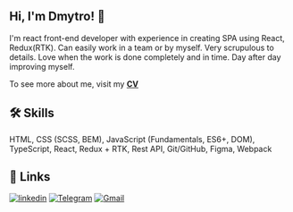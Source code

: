 ## Hi, I'm Dmytro! 👋
I'm react front-end developer with experience in creating SPA using React, Redux(RTK).
Can easily work in a team or by myself.
Very scrupulous to details. Love when the work is done completely and in time.
Day after day improving myself.

To see more about me, visit my  [**CV**](https://dmytrozozuliak.github.io/rsschool-cv/)


## 🛠 Skills
HTML,
CSS (SCSS, BEM),
JavaScript (Fundamentals, ES6+, DOM),
TypeScript,
React,
Redux + RTK,
Rest API,
Git/GitHub,
Figma,
Webpack

## 🔗 Links
[![linkedin](https://img.shields.io/badge/linkedin-0A66C2?style=for-the-badge&logo=linkedin&logoColor=white)](https://www.linkedin.com/in/dmytro-zozuliak-0a624a212/)
[![Telegram](https://img.shields.io/badge/Telegram-2CA5E0?style=for-the-badge&logo=telegram&logoColor=white)](https://t.me/Dima_Kon)
[![Gmail](https://img.shields.io/badge/Gmail-D14836?style=for-the-badge&logo=gmail&logoColor=white)](mailto:dmytro.zozuliak@gmail.com?subject=from_GitHub)
